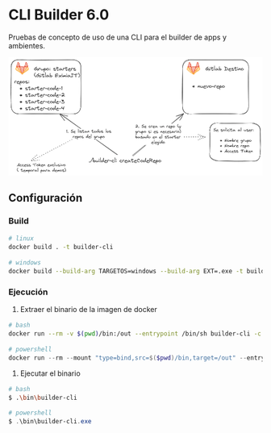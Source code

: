 # CLI Builder 6.0

Pruebas de concepto de uso de una CLI para el builder de apps y ambientes.

![builder](doc/builder-cli.png)

## Configuración

### Build

```bash
# linux
docker build . -t builder-cli
```

```bash
# windows
docker build --build-arg TARGETOS=windows --build-arg EXT=.exe -t builder-cli-win .
```

### Ejecución

1. Extraer el binario de la imagen de docker

```bash
# bash
docker run --rm -v $(pwd)/bin:/out --entrypoint /bin/sh builder-cli -c "cp /root/builder-cli /out/"
```

```powershell
# powershell
docker run --rm --mount "type=bind,src=$($pwd)/bin,target=/out" --entrypoint /bin/sh builder-cli -c "cp /root/builder-cli.exe /out/"
```

1. Ejecutar el binario

```bash
# bash
$ .\bin\builder-cli
```

```powershell
# powershell
$ .\bin\builder-cli.exe
```
